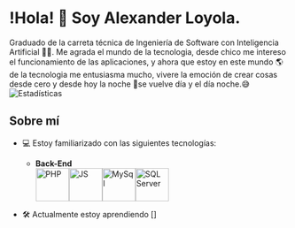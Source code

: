 # !Hola! 👋 Soy Alexander Loyola.
Graduado de la carreta técnica de Ingeniería de Software con Inteligencia Artificial 🧑‍💻.
Me agrada el mundo de la tecnologia, desde chico me intereso el funcionamiento de las aplicaciones, y ahora que estoy en este mundo 🌎 de la tecnologia me entusiasma mucho, vivere la emoción de crear cosas desde cero y desde hoy la noche 🌃se vuelve día y el día noche.😅
![Estadísticas](https://github-readme-stats.vercel.app/api?username=Mialoyto&show_icons=true&theme=radical)


## Sobre mí
+ 💻 Estoy familiarizado con las siguientes tecnologías:
  - **Back-End**
    <div style="display: flex; align-items:flex-end;">
        <img src="https://cdn.icon-icons.com/icons2/2107/PNG/512/file_type_php_icon_130266.png" alt="PHP" width="60"/>
        <img src="https://cdn.icon-icons.com/icons2/2108/PNG/512/javascript_icon_130900.png" alt="JS" width="60"/>
        <img src="https://virtual-dba.com/wp-content/uploads/mysql-database-services-remote-dba.png" alt="MySql" width="60"/>
        <img src="https://www.dataprix.com/files/uploads/103image/logo_sqlserver.png" alt="SQL Server" width="60"/>
    </div>


+ 🛠️ Actualmente estoy aprendiendo []







<!---
Mialoyto/Mialoyto is a ✨ special ✨ repository because its `README.md` (this file) appears on your GitHub profile.
You can click the Preview link to take a look at your changes.
--->
